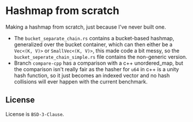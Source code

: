 # Hashmap from scratch

Making a hashmap from scratch, just because I've never built one.

- The `bucket_separate_chain.rs` contains a bucket-based hashmap, generalized over the bucket container, which can then either be a `Vec<(K, V)>` or `SmallVec<(K, V)>`, this made code a bit messy, so the `bucket_seperate_chain_simple.rs` file contains the non-generic version.
- Branch `compare-cpp` has a comparison with a c++ unordered_map, but the comparison isn't really fair as the hasher for `u64` in c++ is a unity hash function, so it just becomes an indexed vector and no hash collisions will ever happen with the current benchmark.

## License
License is `BSD-3-Clause`.
